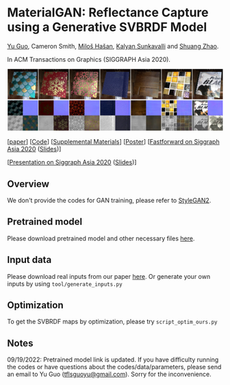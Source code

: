 # MaterialGAN: Reflectance Capture using a Generative SVBRDF Model

[Yu Guo](https://tflsguoyu.github.io/), Cameron Smith, [Miloš Hašan](http://miloshasan.net/), [Kalyan Sunkavalli](http://www.kalyans.org/) and [Shuang Zhao](https://shuangz.com/). 

In ACM Transactions on Graphics (SIGGRAPH Asia 2020).

<img src="https://github.com/tflsguoyu/materialgan_suppl/blob/master/github/teaser.jpg" width="1000px">

[[paper](https://github.com/tflsguoyu/materialgan_paper/blob/master/materialgan.pdf)]
[[Code](https://github.com/tflsguoyu/materialgan)]
[[Supplemental Materials](https://tflsguoyu.github.io/materialgan_suppl/)]
[[Poster](https://github.com/tflsguoyu/layeredbsdf_poster/blob/master/materialgan_poster.pdf)]
[[Fastforward on Siggraph Asia 2020](https://youtu.be/v5u6LYCN_PU) ([Slides](https://www.dropbox.com/s/zirw16peipdtq70/layeredbsdf_ff.pptx?dl=0))]

[[Presentation on Siggraph Asia 2020]() ([Slides](https://www.dropbox.com/s/i8h4h9jph1np3dt/layeredbsdf_main.pptx?dl=0))]

## Overview
We don't provide the codes for GAN training, please refer to [StyleGAN2](https://github.com/NVlabs/stylegan2).

## Pretrained model
Please download pretrained model and other necessary files [here](https://www.ics.uci.edu/~yug10/webpage/suppl/2020TOG/pretrained.zip).

## Input data
Please download real inputs from our paper [here](https://www.ics.uci.edu/~yug10/webpage/suppl/2020TOG/real_input.zip).
Or generate your own inputs by using `tool/generate_inputs.py`

## Optimization
To get the SVBRDF maps by optimization, please try `script_optim_ours.py`

## Notes 
09/19/2022: Pretrained model link is updated. If you have difficulty running the codes or have questions about the codes/data/parameters, please send an email to Yu Guo (tflsguoyu@gmail.com). Sorry for the inconvenience.
